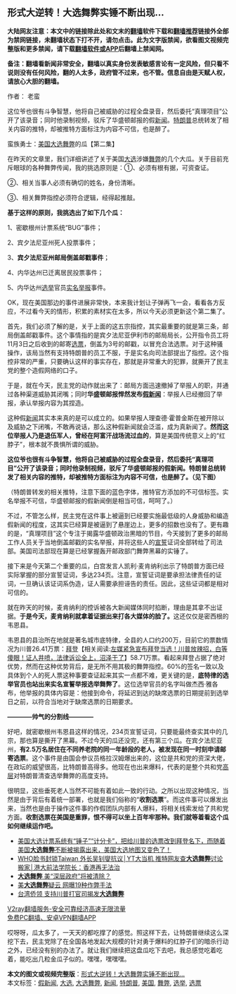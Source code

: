  <h2>形式大逆转！大选舞弊实锤不断出现...</h2> <p class="notice"><b>大陆网友注意：本文中的链接除此处和文末的<a href="https://github.com/bannedbook/fanqiang" >翻墙</a>软件下载和<a href="https://github.com/killgcd/justmysocks/blob/master/README.md">翻墙推荐</a>链接外全部为禁网链接，未翻墙状态下打不开，请勿点击。此为文字版禁闻，欲看图文视频完整版和更多禁闻，请下载<a href="https://github.com/bannedbook/fanqiang">翻墙软件或APP</a>后翻墙上禁闻网。</p><p>备注：翻墙看新闻非常安全，翻墙以真实身份发表敏感言论有一定风险，但只看不说则没有任何风险，翻的人太多，政府管不过来，也不管。信息自由是天赋人权，请放心大胆的翻墙。</b></p>  <div class="entry"> <p>作者： 老蛮</p> <p id="summary">这位爷也很有斗争智慧，他将自己被威胁的过程全盘录音，然后委托“真理项目”公开了该录音；同时他录制视频，驳斥了华盛顿邮报的假<span class='wp_keywordlink_affiliate'><a href="https://www.bannedbook.org/" title="新闻">新闻</a></span>。<a href="https://www.bannedbook.org/bnews/tag/%e7%89%b9%e6%9c%97%e6%99%ae/" class="st_tag internal_tag" rel="tag" title="标签 特朗普 下的日志">特朗普</a>总统转发了相关内容的推特，却被推特方面标注为内容不可信，也是醉了。</p> <p>蛮族勇士：<a href="https://www.bannedbook.org/bnews/tag/%e7%be%8e%e5%9b%bd/" class="st_tag internal_tag" rel="tag" title="标签 美国 下的日志">美国</a><a href="https://www.bannedbook.org/bnews/tag/%E5%A4%A7%E9%80%89%E8%88%9E%E5%BC%8A/" class="st_tag internal_tag" rel="tag" title="标签 大选舞弊 下的日志">大选舞弊</a>的瓜【第二集】</p> <p>在昨天的文章里，我们详细讲述了关于美国<a href="https://www.bannedbook.org/bnews/tag/%e5%a4%a7%e9%80%89/" class="st_tag internal_tag" rel="tag" title="标签 大选 下的日志">大选</a>涉嫌<a href="https://www.bannedbook.org/bnews/tag/%E8%88%9E%E5%BC%8A/" class="st_tag internal_tag" rel="tag" title="标签 舞弊 下的日志">舞弊</a>的几个大瓜。关于目前充斥眼球的各种舞弊传闻，我的挑选原则是：①、必须有根有据，可资查证。</p> <p>②、相关当事人必须有确切的姓名，身份清晰。</p> <p>③、相关舞弊指控必须符合逻辑，经得起推敲。</p>  <p><strong>基于这样的原则，我挑选出了如下几个瓜：</strong></p> <p>1、密歇根州计票系统“BUG”事件；</p> <p>2、宾夕法尼亚州死人投票事件；</p> <p>3、<strong>宾夕法尼亚州邮局倒盖邮戳事件</strong>；</p> <p>4、内华达州已迁离居民投票事件；</p> <p>5、内华达州<a href="https://www.bannedbook.org/bnews/tag/%e9%80%89%e4%b8%be/" class="st_tag internal_tag" rel="tag" title="标签 选举 下的日志">选举</a>官员<span class='wp_keywordlink'><a href="https://www.bannedbook.org/forum30/" title="我要举报贪官 网络举报贪污" target="_blank">实名举报</a></span>事件。</p>  <p>OK，现在美国那边的事件进展非常快，本来我计划让子弹再飞一会，看看各方反应，不过看今天的情形，积累的素材实在太多，所以今天必须更新这个第二集了。</p> <p>首先，我们必须了解的是，关于上面的这五宗指控，其实最重要的就是第三条，邮局倒盖邮戳事件。这个事情指的是宾夕法尼亚伊利市的邮局局长，公开指令员工将11月3日之后收到的邮寄<a href="https://www.bannedbook.org/bnews/tag/%E9%80%89%E7%A5%A8/" class="st_tag internal_tag" rel="tag" title="标签 选票 下的日志">选票</a>，倒盖为3号的邮戳，以冒充合法选票。对于这种骚操作，该局当然有支持特朗普的员工不服，于是实名向司法部提出了指控。这个指控非常的严重，只要确认这样的事实存在，那就是非常重大的犯罪，就撕开了民主党的整个造假网络的口子。&nbsp;</p> <p>于是，就在今天，民主党的动作就出来了：邮局方面迅速撤掉了举报人的职，并通过各种渠道威胁其闭嘴；同时<strong>华盛顿邮报悍然发布<a href="https://www.bannedbook.org/bnews/tag/%E5%81%87%E6%96%B0%E9%97%BB/" class="st_tag internal_tag" rel="tag" title="标签 假新闻 下的日志">假新闻</a></strong>：举报人已经撤回了举报，承认举报内容为其捏造。</p> <p>这种假<a href="https://www.bannedbook.org/bnews/tag/%E6%96%B0%E9%97%BB/" class="st_tag internal_tag" rel="tag" title="标签 新闻 下的日志">新闻</a>其实本来真的是可以成立的。如果举报人理查德·霍普金斯在被开除以及威胁之下闭嘴，不敢再说话，那么这种假新闻就会泛滥，成为真新闻了。<strong>然而这位举报人乃是退伍军人，曾经在阿富汗战场流过血的</strong>，算是美国传统意义上的“红脖子”，根本就不畏惧所谓的威胁。</p> <p><strong>这位爷也很有斗争智慧，他将自己被威胁的过程全盘录音，然后委托“真理项目”公开了该录音；同时他录制视频，驳斥了华盛顿邮报的假新闻。特朗普总统转发了相关内容的推特，却被推特方面标注为内容不可信，也是醉了。（见下图）</strong></p> <p></p>  <p>（特朗普转发的相关推特，注意下面的蓝色字体，推特官方添加的不可信标签。实名举报不可信，华盛顿邮报的假新闻倒是相当可信，呵呵了。）</p> <p>不过，不管怎么样，民主党在这件事上被逼到已经要实施最低级的人身威胁和编造假新闻的程度，这其实已经算是被逼到了悬崖边上，更多的招数也没有了。更有趣的是，“真理项目”这个专注于揭露华盛顿政治黑暗的节目，今天接到了更多的邮局工作人员关于当地倒盖邮戳的实名举报，并将这些人的<span class='wp_keywordlink'><a href="https://www.bannedbook.org/forum5/topic17.html" title="宣誓与预言" target="_blank">宣誓</a></span>证词全部转给了司法部。美国司法部现在算是已经掌握轰开邮政部门舞弊黑幕的实锤了。</p> <p>接下来是今天第二个重要的瓜，白宫发言人凯利·麦肯纳利出示了特朗普方面已经实际掌握的部分宣誓证词，多达234页。注意，宣誓证词是要承担法律责任的证词，一旦确认该证词系伪造，证人需要承担诬告的责任。因此，这些证词都是相对可信的。</p> <p>就在昨天的时候，麦肯纳利的控诉被各大新闻媒体同时掐断，理由是其拿不出证据。<strong>于是今天，麦肯纳利就拿着证据出来打各大媒体的脸了。</strong>这还仅仅是密西根的韦恩县。</p> <p>韦恩县的县治所在地就是著名城市底特律，全县的人口约200万，目前它的票数情况为川普26.41万票：<span class='wp_keywordlink'><a href="https://www.bannedbook.org/bnews/comments/20201018/1415809.html" title="“硬盘门”再爆：拿中共华信10％股的“大人物”正是拜登" target="_blank">拜登</a></span>【相关阅读:<a href='https://www.bannedbook.org/bnews/bannedvideo/20201108/1427782.html' target='_blank'>左媒紧急宣布拜登当选！川普放辣招，白等傻眼！证人井喷，法律诉讼全上，沼泽干了</a>】58.71万票。看起来拜登占据了绝对优势，然而在这种优势背后，是无所不用其极的舞弊指控。60%的签名一致以及具体到个人的死人票这种事要查证起来其实一点都不难，更关键的是，<strong>底特律的选举官员也站出来实名宣誓举报选举舞弊了</strong>。这位选举官员的名字叫做杰西·雅各布，他举报的具体内容是：他接到命令，将延迟到达的缺席选票的日期提前到选举日之前，以符合当地对于缺席选票的日期要求。</p> <p><strong>————帅气的分割线————</strong></p>  <p>好吧，就密歇根州韦恩县这样的情况，234页宣誓证词，只要能最终查实其中的几宗，那也算是撕开了黑幕。不过今天的瓜还没完，还有第三个瓜。在宾夕法尼亚州，<strong>有2.5万名居住在不同养老院的同一年龄段的老人，被发现在同一时刻申请邮寄选票</strong>。这个事件是由国会参议员格拉汉姆爆出来的，这位是共和党的资深大佬，在政坛的威望很高，比特朗普高得多。他现在也出来爆料，代表的是整个共和党<span class='wp_keywordlink_affiliate'><a href="https://www.bannedbook.org/bnews/ccpdope/" title="中共高层内幕" target="_blank">高层</a></span>对特朗普清查选举舞弊的高度支持。</p> <p>很明显，这些垂死老人当然不可能有着如此一致的行动。之所以出现这种情况，当然是由于背后有着统一部署，也就是我们俗称的“<strong>收割选票</strong>”。而这件事可以爆发出来，当然也是由于操作这件事的作假团队内部有人爆料，将相关线索发给了共和党方面。<strong>收割选票在美国是重罪，恨不得可以坐上百年牢那种。我们就等着看这个瓜如何继续运作吧。</strong></p> <ul class='op-related-articles' title='相关阅读'> <li><a href='https://www.bannedbook.org/bnews/bannedvideo/20201112/1429887.html' target='_blank'>美国大选计票系统有“锤子”“计分卡”，把给川普的选票改到拜登名下，而随着美国<b>大选舞弊</b>不断被揭露出来，美国大选地图又变色了！</a></li> <li><a href='https://www.bannedbook.org/bnews/bannedvideo/20201112/1429869.html' target='_blank'>WHO脸书封锁Taiwan 外长吴钊燮抗议│YT大当机 推特网友查<b>大选舞弊</b>讨论搬家│港大前法学院长：香港再无法治</a></li> <li><a href='https://www.bannedbook.org/bnews/ssgc/20201111/1429563.html' target='_blank'><b>大选舞弊</b> 美“深层政府”将被清除？</a></li> <li><a href='https://www.bannedbook.org/bnews/bannedvideo/20201111/1429371.html' target='_blank'>美<b>大选舞弊</b>疑云 网曝19种作弊手法</a></li> <li><a href='https://www.bannedbook.org/bnews/comments/20201111/1429274.html' target='_blank'>台湾侨领 支持川普打官司揭发<b>大选舞弊</b></a></li> </ul> <p class="texttj"> <a href="https://www.bannedbook.org/forum23/topic22702.html" target="_blank">V2ray翻墙服务-安全可靠经济高速无限流量</a><br/> <a href="https://github.com/bannedbook/fanqiang/wiki/%E7%A6%81%E9%97%BB%E7%BD%91%E5%AE%89%E5%8D%93%E7%BF%BB%E5%A2%99%E6%96%B0%E9%97%BBAPP" target="_blank">免费PC翻墙、安卓VPN翻墙APP</a></p><p>哎呀呀，瓜太多了，一天天的都吃撑了的感觉。照这样下去，让特朗普继续这么深挖下去，民主党除了在全国各地发起大规模的针对勇于爆料的红脖子们的暗杀行动之外，已经没有别的办法了。就让我们继续把这盘瓜吃下去吧，我总感觉吃着吃着，能吃出几粒金瓜子似的。嘿嘿，嘿嘿嘿。</p><a name='sharetosocial'></a>       <div><b>本文的图文或视频完整版</b>：<a href='https://www.bannedbook.org/bnews/cnnews/20201112/1429914.html'>形式大逆转！大选舞弊实锤不断出现...</a></div>  </div><!--END ENTRY--> <div class="postfooter"> <div>本文标签：<a href="https://www.bannedbook.org/bnews/tag/%E5%81%87%E6%96%B0%E9%97%BB/" rel="tag">假新闻</a>, <a href="https://www.bannedbook.org/bnews/tag/%e5%a4%a7%e9%80%89/" rel="tag">大选</a>, <a href="https://www.bannedbook.org/bnews/tag/%E5%A4%A7%E9%80%89%E8%88%9E%E5%BC%8A/" rel="tag">大选舞弊</a>, <a href="https://www.bannedbook.org/bnews/tag/%E6%96%B0%E9%97%BB/" rel="tag">新闻</a>, <a href="https://www.bannedbook.org/bnews/tag/%e7%89%b9%e6%9c%97%e6%99%ae/" rel="tag">特朗普</a>, <a href="https://www.bannedbook.org/bnews/tag/%e7%be%8e%e5%9b%bd/" rel="tag">美国</a>, <a href="https://www.bannedbook.org/bnews/tag/%E8%88%9E%E5%BC%8A/" rel="tag">舞弊</a>, <a href="https://www.bannedbook.org/bnews/tag/%e9%80%89%e4%b8%be/" rel="tag">选举</a>, <a href="https://www.bannedbook.org/bnews/tag/%E9%80%89%E7%A5%A8/" rel="tag">选票</a></div>  </div><!--END POSTFOOTER--> 